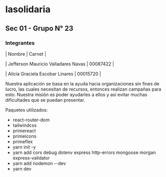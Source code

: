 # lasolidaria

## Sec 01 - Grupo N° 23

### Integrantes

| Nombre        | Carnet        |

| Jefferson Mauricio Valladares Navas | 00087422 |

| Alicia Graciela Escobar Linares | 00015720 |

Nuestra aplicación se basa en la ayuda hacia organizaciones sin fines de lucro, las cuales
necesitan de recursos, entonces realizan campañas para esto. Nuestra misión es poder ayudarles a ellos y así evitar muchas dificultades que se puedan presentar.


Paquetes utilizados:

- react-router-dom
- tailwindcss
- primereact
- primeicons
- primeflex
- yarn init -y
- yarn add cors debug dotenv express http-errors mongoose morgan express-validator
- yarn add nodemon --dev
- yarn dev
